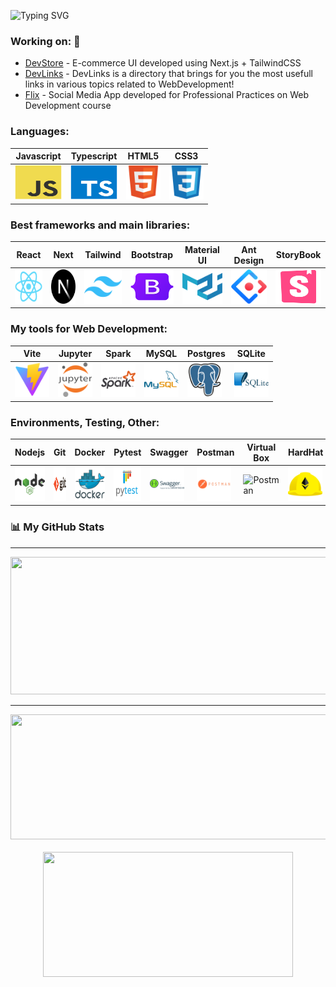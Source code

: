 ![Typing SVG](https://readme-typing-svg.demolab.com?font=Serif&size=26&pause=1500&weight=600&duration=3500&color=FFFFFF&background=FFFFFF00&center=true&vcenter=true&width=1000&height=60&lines=✌️+Hi!+My+name+is+Antonio+and+I'm+on+my+way+to+be+a+FullStack+Dev+👨🏻‍💻)

### Working on: 🚀

- [DevStore](https://github.com/sammorozov/ethernaut_source_tasks) - E-commerce UI developed using Next.js + TailwindCSS
- [DevLinks](https://github.com/antoniobiasotti/devlinks) - DevLinks is a directory that brings for you the most usefull links in various topics related to WebDevelopment!
- [Flix](https://github.com/ppads-2024s1-g8) - Social Media App developed for Professional Practices on Web Development course

### Languages:
| Javascript | Typescript | HTML5 | CSS3 |
|----------|----------|----------|-----|
|  <img src="https://github.com/devicons/devicon/blob/master/icons/javascript/javascript-original.svg" title="Javascript"  alt="Javascript" width="75" height="55"/> |  <img src="https://github.com/devicons/devicon/blob/master/icons/typescript/typescript-original.svg" title="Typescript"  alt="Typescript" width="75" height="55"/> |  <img src="https://github.com/devicons/devicon/blob/master/icons/html5/html5-original.svg" title="HTML5" alt="HTML5" width="55" height="55"/> |  <img src="https://github.com/devicons/devicon/blob/master/icons/css3/css3-original.svg" title="CSS3" alt="CSS3" width="55" height="55"/>|

  

### Best frameworks and main libraries:

| React | Next | Tailwind | Bootstrap | Material UI | Ant Design | StoryBook |
|----------|----------|----------|------|----------|----------|----------|
|  <img src="https://github.com/devicons/devicon/blob/master/icons/react/react-original.svg" title="react"  alt="react" width="55" height="55"/>|  <img src="https://github.com/devicons/devicon/blob/master/icons/nextjs/nextjs-original.svg" title="nextjs"  alt="nextjs" width="55" height="55"/>|  <img src="https://github.com/devicons/devicon/blob/master/icons/tailwindcss/tailwindcss-original.svg" title="tailwindcss" alt="tailwindcss" width="65" height="55"/>|  <img src="https://github.com/devicons/devicon/blob/master/icons/bootstrap/bootstrap-original.svg" title="bootstrap" alt="bootstrap" width="75" height="55"/>|  <img src="https://github.com/devicons/devicon/blob/master/icons/materialui/materialui-original.svg" title="materialui" alt="materialui" width="80" height="55"/>|  <img src="https://github.com/devicons/devicon/blob/master/icons/antdesign/antdesign-original.svg" title="antdesign" alt="antdesign" width="80" height="55"/>| <img src="https://github.com/devicons/devicon/blob/master/icons/storybook/storybook-original.svg" title="storybook" alt="storybook" width="75" height="55"/>|



### My tools for Web Development:

| Vite | Jupyter | Spark | MySQL | Postgres | SQLite |
|----------|----------|----------|----------|----------|----------|
|<img src="https://github.com/devicons/devicon/blob/master/icons/vitejs/vitejs-original.svg" title="vitejs" alt="vitejs" width="55" height="55"/>|<img src="https://github.com/devicons/devicon/blob/master/icons/jupyter/jupyter-original-wordmark.svg" title="Jupiter" alt="Jupiter" width="55" height="55"/>|<img src="https://github.com/devicons/devicon/blob/master/icons/apachespark/apachespark-original-wordmark.svg" title="Spark" alt="Spark" width="55" height="55"/>|<img src="https://github.com/devicons/devicon/blob/master/icons/mysql/mysql-original-wordmark.svg" title="MySQL" alt="MySQL" width="55" height="55"/>|<img src="https://github.com/devicons/devicon/blob/master/icons/postgresql/postgresql-original.svg" title="pg" alt="pg" width="55" height="55"/>|<img src="https://github.com/devicons/devicon/blob/master/icons/sqlite/sqlite-original-wordmark.svg" title="SQLite" alt="SQLite" width="55" height="55"/>|



  
### Environments, Testing, Other:

| Nodejs | Git | Docker | Pytest | Swagger | Postman | Virtual Box| HardHat |
|----------|----------|----------|----------|----------|----------|----------|----------|
|<img src="https://github.com/devicons/devicon/blob/master/icons/nodejs/nodejs-original-wordmark.svg" title="nodejs" alt="NodeJS" width="55" height="55"/>|<img src="https://github.com/devicons/devicon/blob/master/icons/git/git-original-wordmark.svg" title="Git" alt="Git" width="55" height="55"/>|<img src="https://github.com/devicons/devicon/blob/master/icons/docker/docker-original-wordmark.svg" title="Docker" alt="Docker" width="55" height="55"/>|<img src="https://github.com/devicons/devicon/blob/master/icons/pytest/pytest-original-wordmark.svg" title="pytest" alt="pytest" width="55" height="55"/>|  <img src="https://github.com/devicons/devicon/blob/master/icons/swagger/swagger-original-wordmark.svg" title="Swagger" alt="Swagger" width="55" height="55"/>|  <img src="https://github.com/devicons/devicon/blob/master/icons/postman/postman-original-wordmark.svg" title="Postman" alt="Postman" width="55" height="55"/>|<img src="https://banner2.cleanpng.com/20190501/xvt/kisspng-computer-icons-virtualbox-portable-network-graphic-virtualbox-icon-of-line-style-available-in-svg-5cca247f73f9e3.6112721115567514874751.jpg" title="Postman" alt="Postman" width="80" height="55"/>| <img src="https://github.com/devicons/devicon/blob/master/icons/hardhat/hardhat-original.svg" title="Swagger" alt="Swagger" width="55" height="55"/>|

### 📊 My GitHub Stats
  ---

  
<p align="center">
  <img width="800" height="220" src="https://streak-stats.demolab.com?user=antoniobiasotti&theme=highcontrast&hide_border=true&border_radius=5&card_width=800">
</p>


---




<p align="center">
  <img width="600" height="200" src="https://github-readme-stats.vercel.app/api?username=antoniobiasotti&show_icons=true&theme=vision-friendly-dark">
  <br><br>
  <img width="400" height="200" src="https://github-readme-stats.vercel.app/api/top-langs/?username=antoniobiasotti&size_weight=0.15&count_weight=0.5&layout=compact&theme=vision-friendly-dark">
</p> 
